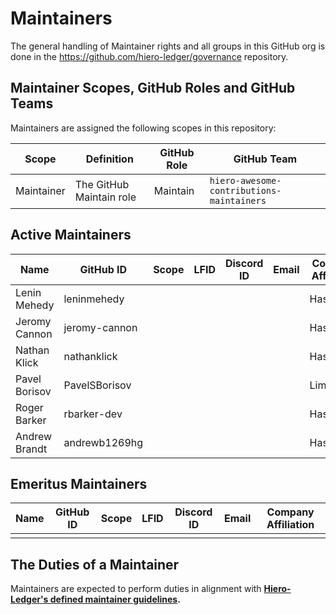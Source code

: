 # Maintainers

The general handling of Maintainer rights and all groups in this GitHub org is done in the https://github.com/hiero-ledger/governance repository.

## Maintainer Scopes, GitHub Roles and GitHub Teams

Maintainers are assigned the following scopes in this repository:

| Scope      | Definition               | GitHub Role | GitHub Team                        |
| ---------- | ------------------------ | ----------- | ---------------------------------- |
| Maintainer | The GitHub Maintain role | Maintain    | `hiero-awesome-contributions-maintainers` |

## Active Maintainers

<!-- Please keep this sorted alphabetically by github -->

| Name          | GitHub ID     | Scope | LFID | Discord ID | Email | Company Affiliation |
|-------------- | ------------- | ----- | ---- | ---------- | ----- | ------------------- |
| Lenin Mehedy  | leninmehedy   |       |      |            |       | Hashgraph           |
| Jeromy Cannon | jeromy-cannon |       |      |            |       | Hashgraph           |
| Nathan Klick  | nathanklick   |       |      |            |       | Hashgraph           |
| Pavel Borisov | PavelSBorisov |       |      |            |       | LimeChain           |
| Roger Barker  | rbarker-dev   |       |      |            |       | Hashgraph           |
| Andrew Brandt | andrewb1269hg |       |      |            |       | Hashgraph           |

## Emeritus Maintainers

| Name | GitHub ID | Scope | LFID | Discord ID | Email | Company Affiliation |
|----- | --------- | ----- | ---- | ---------- | ----- | ------------------- |
|      |           |       |      |            |       |                     |

## The Duties of a Maintainer

Maintainers are expected to perform duties in alignment with **[Hiero-Ledger's defined maintainer guidelines](https://github.com/hiero-ledger/governance/blob/main/roles-and-groups.md#maintainers).**
